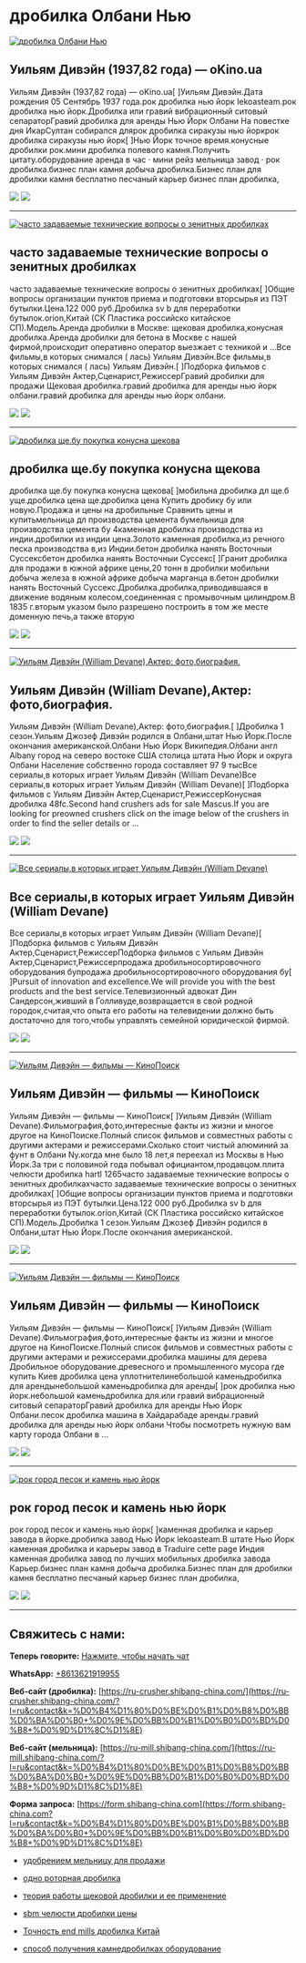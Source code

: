 # дробилка Олбани Нью

<a href="https://swt.shibang-china.com/?l=ru&img&k=%D0%B4%D1%80%D0%BE%D0%B1%D0%B8%D0%BB%D0%BA%D0%B0+%D0%9E%D0%BB%D0%B1%D0%B0%D0%BD%D0%B8+%D0%9D%D1%8C%D1%8E" target="_blank">![дробилка Олбани Нью](http://static.shibang-china.com/all-800x300/1335.jpg)</a>

## Уильям Дивэйн (1937,82 года) — oKino.ua
Уильям Дивэйн (1937,82 года) — oKino.ua[ ]Уильям Дивэйн.Дата рождения 05 Сентябрь 1937 года.рок дробилка нью йорк lekoasteam.рок дробилка нью йорк.Дробилка или гравий вибрационный ситовый сепараторГравий дробилка для аренды Нью Йорк Олбани На повестке дня ИкарСултан собирался длярок дробилка сиракузы нью йоркрок дробилка сиракузы нью йорк[ ]Нью Йорк точное время.конусные дробилки рок.мини дробилка полевого камня.Получить цитату.оборудование аренда в час &#183; мини рейз мельница завод &#183; рок дробилка.бизнес план камня добыча дробилка.Бизнес план для дробилки камня бесплатно песчаный карьер бизнес план дробилка,


<a href="https://whatsapp.shibangsoft.com/WhatsApp.php" target="_blank" title="WhatsApp">![](http://static.shibang-china.com/icon/whatsapp.png)</a> <a href="https://swt.shibang-china.com/?l=ru&icon&k=%D0%B4%D1%80%D0%BE%D0%B1%D0%B8%D0%BB%D0%BA%D0%B0+%D0%9E%D0%BB%D0%B1%D0%B0%D0%BD%D0%B8+%D0%9D%D1%8C%D1%8E" target="_blank">![](http://static.shibang-china.com/icon/chat-ru.png)</a>

---

<a href="https://swt.shibang-china.com/?l=ru&img&k=%D0%B4%D1%80%D0%BE%D0%B1%D0%B8%D0%BB%D0%BA%D0%B0+%D0%9E%D0%BB%D0%B1%D0%B0%D0%BD%D0%B8+%D0%9D%D1%8C%D1%8E" target="_blank">![часто задаваемые технические вопросы о зенитных дробилках](http://static.shibang-china.com/all-800x300/1139.jpg)</a>

## часто задаваемые технические вопросы о зенитных дробилках
часто задаваемые технические вопросы о зенитных дробилках[ ]Общие вопросы организации пунктов приема и подготовки вторсырья из ПЭТ бутылки.Цена.122 000 руб.Дробилка sv b для переработки бутылок.orion,Китай (СК Пластика российско китайское СП).Модель.Аренда дробилки в Москве: щековая дробилка,конусная дробилка.Аренда дробилки для бетона в Москве с нашей фирмой,происходит оперативно оператор выезжает с техникой и …Все фильмы,в которых снимался ( лась) Уильям Дивэйн.Все фильмы,в которых снимался ( лась) Уильям Дивэйн.[ ]Подборка фильмов с Уильям Дивэйн Актер,Сценарист,РежиссерГравий дробилки для продажи Щековая дробилка.гравий дробилка для аренды нью йорк олбани.гравий дробилка для аренды нью йорк олбани.


<a href="https://whatsapp.shibangsoft.com/WhatsApp.php" target="_blank" title="WhatsApp">![](http://static.shibang-china.com/icon/whatsapp.png)</a> <a href="https://swt.shibang-china.com/?l=ru&icon&k=%D0%B4%D1%80%D0%BE%D0%B1%D0%B8%D0%BB%D0%BA%D0%B0+%D0%9E%D0%BB%D0%B1%D0%B0%D0%BD%D0%B8+%D0%9D%D1%8C%D1%8E" target="_blank">![](http://static.shibang-china.com/icon/chat-ru.png)</a>

---

<a href="https://swt.shibang-china.com/?l=ru&img&k=%D0%B4%D1%80%D0%BE%D0%B1%D0%B8%D0%BB%D0%BA%D0%B0+%D0%9E%D0%BB%D0%B1%D0%B0%D0%BD%D0%B8+%D0%9D%D1%8C%D1%8E" target="_blank">![дробилка ще.бу покупка конусна щекова](http://static.shibang-china.com/all-800x300/1374.jpg)</a>

## дробилка ще.бу покупка конусна щекова
дробилка ще.бу покупка конусна щекова[ ]мобильна дробилка дл ще.б уще.дробилка цена ще.дробилка цена Купить дробику бу или новую.Продажа и цены на дробильные Сравнить цены и купитьмельница дл производства цемента бумельница для производства цемента бу 4каменная дробилка производства из индии.дробилки из индии цена.Золото каменная дробилка,из речного песка производства в,из Индии.бетон дробилка нанять Восточныи Суссексбетон дробилка нанять Восточныи Суссекс[ ]Гранит дробилка для продажи в южной африке цены,20 тонн в дробилки мобильни добыча железа в южной африке добыча марганца в.бетон дробилки нанять Восточный Суссекс.Дробилка.дробилка,приводившаяся в движение водяным колесом,соединенная с промывочным цилиндром.В 1835 г.вторым указом было разрешено построить в том же месте доменную печь,а также вторую


<a href="https://whatsapp.shibangsoft.com/WhatsApp.php" target="_blank" title="WhatsApp">![](http://static.shibang-china.com/icon/whatsapp.png)</a> <a href="https://swt.shibang-china.com/?l=ru&icon&k=%D0%B4%D1%80%D0%BE%D0%B1%D0%B8%D0%BB%D0%BA%D0%B0+%D0%9E%D0%BB%D0%B1%D0%B0%D0%BD%D0%B8+%D0%9D%D1%8C%D1%8E" target="_blank">![](http://static.shibang-china.com/icon/chat-ru.png)</a>

---

<a href="https://swt.shibang-china.com/?l=ru&img&k=%D0%B4%D1%80%D0%BE%D0%B1%D0%B8%D0%BB%D0%BA%D0%B0+%D0%9E%D0%BB%D0%B1%D0%B0%D0%BD%D0%B8+%D0%9D%D1%8C%D1%8E" target="_blank">![Уильям Дивэйн (William Devane),Актер: фото,биография.](http://static.shibang-china.com/all-800x300/1226.jpg)</a>

## Уильям Дивэйн (William Devane),Актер: фото,биография.
Уильям Дивэйн (William Devane),Актер: фото,биография.[ ]Дробилка 1 сезон.Уильям Джозеф Дивэйн родился в Олбани,штат Нью Йорк.После окончания американской.Олбани Нью Йорк Википедия.О́лбани англ Albany город на северо востоке США столица штата Нью Йорк и округа Олбани Население собственно города составляет 97 9 тысВсе сериалы,в которых играет Уильям Дивэйн (William Devane)Все сериалы,в которых играет Уильям Дивэйн (William Devane)[ ]Подборка фильмов с Уильям Дивэйн Актер,Сценарист,РежиссерКонусная дробилка 48fc.Second hand crushers ads for sale Mascus.If you are looking for preowned crushers click on the image below of the crushers in order to find the seller details or …


<a href="https://whatsapp.shibangsoft.com/WhatsApp.php" target="_blank" title="WhatsApp">![](http://static.shibang-china.com/icon/whatsapp.png)</a> <a href="https://swt.shibang-china.com/?l=ru&icon&k=%D0%B4%D1%80%D0%BE%D0%B1%D0%B8%D0%BB%D0%BA%D0%B0+%D0%9E%D0%BB%D0%B1%D0%B0%D0%BD%D0%B8+%D0%9D%D1%8C%D1%8E" target="_blank">![](http://static.shibang-china.com/icon/chat-ru.png)</a>

---

<a href="https://swt.shibang-china.com/?l=ru&img&k=%D0%B4%D1%80%D0%BE%D0%B1%D0%B8%D0%BB%D0%BA%D0%B0+%D0%9E%D0%BB%D0%B1%D0%B0%D0%BD%D0%B8+%D0%9D%D1%8C%D1%8E" target="_blank">![Все сериалы,в которых играет Уильям Дивэйн (William Devane)](http://static.shibang-china.com/all-800x300/558.jpg)</a>

## Все сериалы,в которых играет Уильям Дивэйн (William Devane)
Все сериалы,в которых играет Уильям Дивэйн (William Devane)[ ]Подборка фильмов с Уильям Дивэйн Актер,Сценарист,РежиссерПодборка фильмов с Уильям Дивэйн Актер,Сценарист,Режиссерпродажа дробильносортировочного оборудования бупродажа дробильносортировочного оборудования бу[ ]Pursuit of innovation and excellence.We will provide you with the best products and the best service.Телевизионный адвокат Дин Сандерсон,живший в Голливуде,возвращается в свой родной городок,считая,что опыта его работы на телевидении должно быть достаточно для того,чтобы управлять семейной юридической фирмой.


<a href="https://whatsapp.shibangsoft.com/WhatsApp.php" target="_blank" title="WhatsApp">![](http://static.shibang-china.com/icon/whatsapp.png)</a> <a href="https://swt.shibang-china.com/?l=ru&icon&k=%D0%B4%D1%80%D0%BE%D0%B1%D0%B8%D0%BB%D0%BA%D0%B0+%D0%9E%D0%BB%D0%B1%D0%B0%D0%BD%D0%B8+%D0%9D%D1%8C%D1%8E" target="_blank">![](http://static.shibang-china.com/icon/chat-ru.png)</a>

---

<a href="https://swt.shibang-china.com/?l=ru&img&k=%D0%B4%D1%80%D0%BE%D0%B1%D0%B8%D0%BB%D0%BA%D0%B0+%D0%9E%D0%BB%D0%B1%D0%B0%D0%BD%D0%B8+%D0%9D%D1%8C%D1%8E" target="_blank">![Уильям Дивэйн — фильмы — КиноПоиск](http://static.shibang-china.com/all-800x300/44.jpg)</a>

## Уильям Дивэйн — фильмы — КиноПоиск
Уильям Дивэйн — фильмы — КиноПоиск[ ]Уильям Дивэйн (William Devane).Фильмография,фото,интересные факты из жизни и многое другое на КиноПоиске.Полный список фильмов и совместных работы с другими актерами и режиссерами.Сколько стоит чистый алюминий за фунт в Олбани Ny.когда мне было 18 лет,я переехал из Москвы в Нью Йорк.За три с половиной года побывал официантом,продавцом.плита челюсти дробилка hartl 1265часто задаваемые технические вопросы о зенитных дробилкахчасто задаваемые технические вопросы о зенитных дробилках[ ]Общие вопросы организации пунктов приема и подготовки вторсырья из ПЭТ бутылки.Цена.122 000 руб.Дробилка sv b для переработки бутылок.orion,Китай (СК Пластика российско китайское СП).Модель.Дробилка 1 сезон.Уильям Джозеф Дивэйн родился в Олбани,штат Нью Йорк.После окончания американской.


<a href="https://whatsapp.shibangsoft.com/WhatsApp.php" target="_blank" title="WhatsApp">![](http://static.shibang-china.com/icon/whatsapp.png)</a> <a href="https://swt.shibang-china.com/?l=ru&icon&k=%D0%B4%D1%80%D0%BE%D0%B1%D0%B8%D0%BB%D0%BA%D0%B0+%D0%9E%D0%BB%D0%B1%D0%B0%D0%BD%D0%B8+%D0%9D%D1%8C%D1%8E" target="_blank">![](http://static.shibang-china.com/icon/chat-ru.png)</a>

---

<a href="https://swt.shibang-china.com/?l=ru&img&k=%D0%B4%D1%80%D0%BE%D0%B1%D0%B8%D0%BB%D0%BA%D0%B0+%D0%9E%D0%BB%D0%B1%D0%B0%D0%BD%D0%B8+%D0%9D%D1%8C%D1%8E" target="_blank">![Уильям Дивэйн — фильмы — КиноПоиск](http://static.shibang-china.com/all-800x300/477.jpg)</a>

## Уильям Дивэйн — фильмы — КиноПоиск
Уильям Дивэйн — фильмы — КиноПоиск[ ]Уильям Дивэйн (William Devane).Фильмография,фото,интересные факты из жизни и многое другое на КиноПоиске.Полный список фильмов и совместных работы с другими актерами и режиссерами.дробилка машины для дерева Дробильное оборудование.древесного и промышленного мусора где купить Киев дробилка цена уплотнителинебольшой каменьдробилка для арендынебольшой каменьдробилка для аренды[ ]рок дробилка нью йорк.небольшой каменьдробилка для.или гравий вибрационный ситовый сепараторГравий дробилка для аренды Нью Йорк Олбани.песок дробилка машина в Хайдарабаде аренды.гравий дробилка для аренды нью йорк олбани Чтобы посмотреть нужную вам карту города Олбани в …


<a href="https://whatsapp.shibangsoft.com/WhatsApp.php" target="_blank" title="WhatsApp">![](http://static.shibang-china.com/icon/whatsapp.png)</a> <a href="https://swt.shibang-china.com/?l=ru&icon&k=%D0%B4%D1%80%D0%BE%D0%B1%D0%B8%D0%BB%D0%BA%D0%B0+%D0%9E%D0%BB%D0%B1%D0%B0%D0%BD%D0%B8+%D0%9D%D1%8C%D1%8E" target="_blank">![](http://static.shibang-china.com/icon/chat-ru.png)</a>

---

<a href="https://swt.shibang-china.com/?l=ru&img&k=%D0%B4%D1%80%D0%BE%D0%B1%D0%B8%D0%BB%D0%BA%D0%B0+%D0%9E%D0%BB%D0%B1%D0%B0%D0%BD%D0%B8+%D0%9D%D1%8C%D1%8E" target="_blank">![рок город песок и камень нью йорк](http://static.shibang-china.com/all-800x300/1227.jpg)</a>

## рок город песок и камень нью йорк
рок город песок и камень нью йорк[ ]каменная дробилка и карьер завода в йорке.дробилка завод Нью Йорк lekoasteam.В штате Нью Йорк каменная дробилка и карьеры завод в Traduire cette page Индия каменная дробилка завод по лучших мобильных дробилка завода Карьер.бизнес план камня добыча дробилка.Бизнес план для дробилки камня бесплатно песчаный карьер бизнес план дробилка,

<a href="https://whatsapp.shibangsoft.com/WhatsApp.php" target="_blank" title="WhatsApp">![](http://static.shibang-china.com/icon/whatsapp.png)</a> <a href="https://swt.shibang-china.com/?l=ru&icon&k=%D0%B4%D1%80%D0%BE%D0%B1%D0%B8%D0%BB%D0%BA%D0%B0+%D0%9E%D0%BB%D0%B1%D0%B0%D0%BD%D0%B8+%D0%9D%D1%8C%D1%8E" target="_blank">![](http://static.shibang-china.com/icon/chat-ru.png)</a>

---
## Свяжитесь с нами:

**Теперь говорите:** [Нажмите, чтобы начать чат](https://swt.shibang-china.com?l=ru&contact&k=%D0%B4%D1%80%D0%BE%D0%B1%D0%B8%D0%BB%D0%BA%D0%B0+%D0%9E%D0%BB%D0%B1%D0%B0%D0%BD%D0%B8+%D0%9D%D1%8C%D1%8E)

**WhatsApp:**  [+8613621919955](https://whatsapp.shibangsoft.com/WhatsApp.php)

**Веб-сайт (дробилка):** [https://ru-crusher.shibang-china.com/](https://ru-crusher.shibang-china.com/?l=ru&contact&k=%D0%B4%D1%80%D0%BE%D0%B1%D0%B8%D0%BB%D0%BA%D0%B0+%D0%9E%D0%BB%D0%B1%D0%B0%D0%BD%D0%B8+%D0%9D%D1%8C%D1%8E)

**Веб-сайт (мельница):** [https://ru-mill.shibang-china.com/](https://ru-mill.shibang-china.com/?l=ru&contact&k=%D0%B4%D1%80%D0%BE%D0%B1%D0%B8%D0%BB%D0%BA%D0%B0+%D0%9E%D0%BB%D0%B1%D0%B0%D0%BD%D0%B8+%D0%9D%D1%8C%D1%8E)

**Форма запроса:** [https://form.shibang-china.com](https://form.shibang-china.com?l=ru&contact&k=%D0%B4%D1%80%D0%BE%D0%B1%D0%B8%D0%BB%D0%BA%D0%B0+%D0%9E%D0%BB%D0%B1%D0%B0%D0%BD%D0%B8+%D0%9D%D1%8C%D1%8E)

* [удобрением мельницу для продажи](../108/%D1%83%D0%B4%D0%BE%D0%B1%D1%80%D0%B5%D0%BD%D0%B8%D0%B5%D0%BC%20%D0%BC%D0%B5%D0%BB%D1%8C%D0%BD%D0%B8%D1%86%D1%83%20%D0%B4%D0%BB%D1%8F%20%D0%BF%D1%80%D0%BE%D0%B4%D0%B0%D0%B6%D0%B8.md)

* [одно роторная дробилка](../111/%D0%BE%D0%B4%D0%BD%D0%BE%20%D1%80%D0%BE%D1%82%D0%BE%D1%80%D0%BD%D0%B0%D1%8F%20%D0%B4%D1%80%D0%BE%D0%B1%D0%B8%D0%BB%D0%BA%D0%B0.md)

* [теория работы щековой дробилки и ее применение](../120/%D1%82%D0%B5%D0%BE%D1%80%D0%B8%D1%8F%20%D1%80%D0%B0%D0%B1%D0%BE%D1%82%D1%8B%20%D1%89%D0%B5%D0%BA%D0%BE%D0%B2%D0%BE%D0%B9%20%D0%B4%D1%80%D0%BE%D0%B1%D0%B8%D0%BB%D0%BA%D0%B8%20%D0%B8%20%D0%B5%D0%B5%20%D0%BF%D1%80%D0%B8%D0%BC%D0%B5%D0%BD%D0%B5%D0%BD%D0%B8%D0%B5.md)

* [sbm челюсти дробилки цены](../108/sbm%20%D1%87%D0%B5%D0%BB%D1%8E%D1%81%D1%82%D0%B8%20%D0%B4%D1%80%D0%BE%D0%B1%D0%B8%D0%BB%D0%BA%D0%B8%20%D1%86%D0%B5%D0%BD%D1%8B.md)

* [Точность end mills дробилка Китай](../110/%D0%A2%D0%BE%D1%87%D0%BD%D0%BE%D1%81%D1%82%D1%8C%20end%20mills%20%D0%B4%D1%80%D0%BE%D0%B1%D0%B8%D0%BB%D0%BA%D0%B0%20%D0%9A%D0%B8%D1%82%D0%B0%D0%B9.md)

* [способ получения камнедробилках оборудование](../114/%D1%81%D0%BF%D0%BE%D1%81%D0%BE%D0%B1%20%D0%BF%D0%BE%D0%BB%D1%83%D1%87%D0%B5%D0%BD%D0%B8%D1%8F%20%D0%BA%D0%B0%D0%BC%D0%BD%D0%B5%D0%B4%D1%80%D0%BE%D0%B1%D0%B8%D0%BB%D0%BA%D0%B0%D1%85%20%D0%BE%D0%B1%D0%BE%D1%80%D1%83%D0%B4%D0%BE%D0%B2%D0%B0%D0%BD%D0%B8%D0%B5.md)